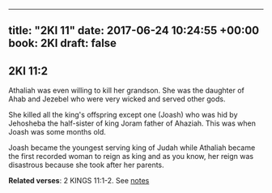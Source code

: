 
---
title: "2KI 11"
date: 2017-06-24 10:24:55 +00:00
book: 2KI
draft: false
---

## 2KI 11:2

Athaliah was even willing to kill her grandson. She was the daughter of Ahab and Jezebel who were very wicked and served other gods.

She killed all the king's offspring except one (Joash) who was hid by Jehosheba the half-sister of king Joram father of Ahaziah. This was when Joash was some months old.

Joash became the youngest serving king of Judah while Athaliah became the first recorded woman to reign as king and as you know, her reign was disastrous because she took after her parents.

**Related verses**: 2 KINGS 11:1-2. See [notes](https://my.bible.com/notes/2664590125929587293)

